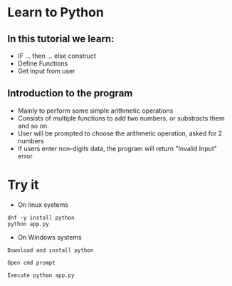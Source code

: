 # Learn to Python
## In this tutorial we learn:
- IF ... then ... else construct
- Define Functions
- Get input from user

## Introduction to the program
- Mainly to perform some simple arithmetic operations
- Consists of multiple functions to add two numbers, or substracts them and so on.
- User will be prompted to choose the arithmetic operation, asked for 2 numbers
- If users enter non-digits data, the program will return "Invalid Input" error

# Try it
- On linux systems
```
dnf -y install python
python app.py
```

- On Windows systems
```
Download and install python

Open cmd prompt

Execute python app.py
```

